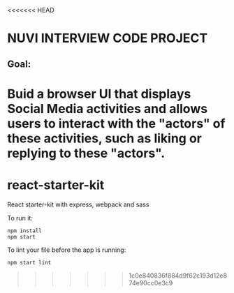 <<<<<<< HEAD
# NUVI INTERVIEW CODE PROJECT

## Goal:
Buid a browser UI that displays Social Media activities and allows users to interact with the "actors" of these activities, such as liking or replying to these "actors".
=======
# react-starter-kit
React starter-kit with express, webpack and sass

To run it:

```
npm install 
npm start

```

To lint your file before the app is running:

```
npm start lint
```
>>>>>>> 1c0e840836f884d9f62c193d12e874e90cc0e3c9
